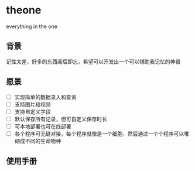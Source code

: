 # theone
everything in the one

## 背景
记性太差，好多的东西阅后即忘，希望可以开发出一个可以辅助我记忆的神器

## 愿景
- [ ] 实现简单的数据录入和查询
- [ ] 支持图片和视频
- [ ] 支持自定义字段
- [ ] 默认保存所有记录，但可自定义保存时长
- [ ] 可本地部署也可在线部署
- [ ] 各个程序可无缝对接，每个程序就像是一个细胞，然后通过一个个程序可以堆砌成不同的生命物种

## 使用手册
